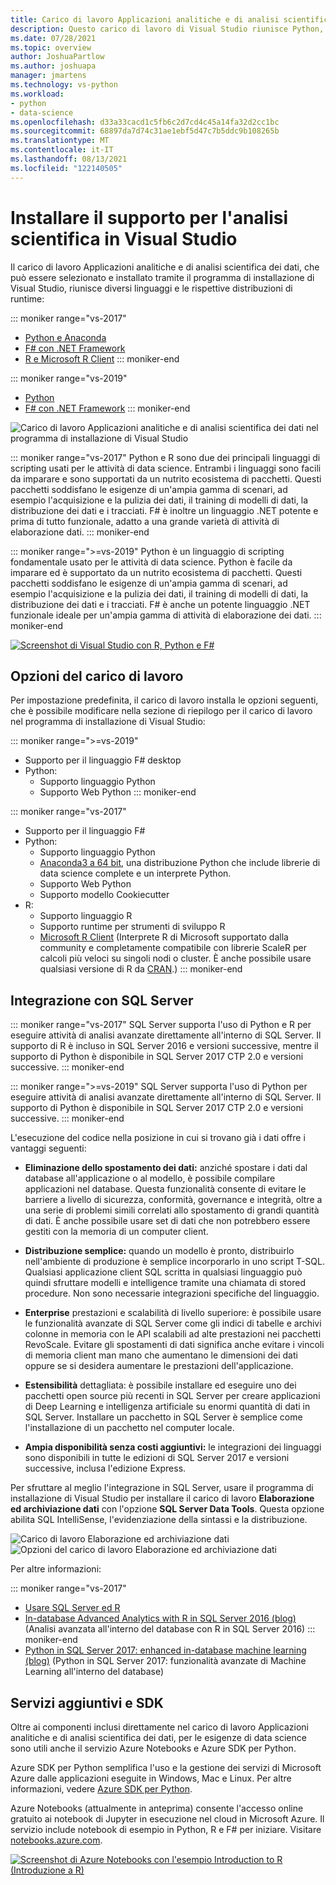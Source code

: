 ```yaml
---
title: Carico di lavoro Applicazioni analitiche e di analisi scientifica dei dati
description: Questo carico di lavoro di Visual Studio riunisce Python, F# e le rispettive distribuzioni di runtime, tra cui Anaconda. Visual Studio 2017 include anche R.
ms.date: 07/28/2021
ms.topic: overview
author: JoshuaPartlow
ms.author: joshuapa
manager: jmartens
ms.technology: vs-python
ms.workload:
- python
- data-science
ms.openlocfilehash: d33a33cacd1c5fb6c2d7cd4c45a14fa32d2cc1bc
ms.sourcegitcommit: 68897da7d74c31ae1ebf5d47c7b5ddc9b108265b
ms.translationtype: MT
ms.contentlocale: it-IT
ms.lasthandoff: 08/13/2021
ms.locfileid: "122140505"
---
```

# <a name="install-data-science-support-in-visual-studio"></a>Installare il supporto per l'analisi scientifica in Visual Studio

Il carico di lavoro Applicazioni analitiche e di analisi scientifica dei dati, che può essere selezionato e installato tramite il programma di installazione di Visual Studio, riunisce diversi linguaggi e le rispettive distribuzioni di runtime:

::: moniker range="vs-2017"
- [Python e Anaconda](../python/overview-of-python-tools-for-visual-studio.md)
- [F# con .NET Framework](/dotnet/fsharp/)
- [R e Microsoft R Client](../rtvs/index.md)
::: moniker-end

::: moniker range="vs-2019"
- [Python](../python/overview-of-python-tools-for-visual-studio.md)
- [F# con .NET Framework](/dotnet/fsharp/)
::: moniker-end

![Carico di lavoro Applicazioni analitiche e di analisi scientifica dei dati nel programma di installazione di Visual Studio](media/workload/data-science-workload.png)

::: moniker range="vs-2017"
Python e R sono due dei principali linguaggi di scripting usati per le attività di data science. Entrambi i linguaggi sono facili da imparare e sono supportati da un nutrito ecosistema di pacchetti. Questi pacchetti soddisfano le esigenze di un'ampia gamma di scenari, ad esempio l'acquisizione e la pulizia dei dati, il training di modelli di dati, la distribuzione dei dati e i tracciati. F# è inoltre un linguaggio .NET potente e prima di tutto funzionale, adatto a una grande varietà di attività di elaborazione dati.
::: moniker-end

::: moniker range=">=vs-2019"
Python è un linguaggio di scripting fondamentale usato per le attività di data science. Python è facile da imparare ed è supportato da un nutrito ecosistema di pacchetti. Questi pacchetti soddisfano le esigenze di un'ampia gamma di scenari, ad esempio l'acquisizione e la pulizia dei dati, il training di modelli di dati, la distribuzione dei dati e i tracciati. F# è anche un potente linguaggio .NET funzionale ideale per un'ampia gamma di attività di elaborazione dei dati.
::: moniker-end

<!--Note link on the image because this one is large -->
[![Screenshot di Visual Studio con R, Python e F#](media/workload/data-science-workload-screens.png)](media/workload/data-science-workload-screens.png#lightbox)

## <a name="workload-options"></a>Opzioni del carico di lavoro

Per impostazione predefinita, il carico di lavoro installa le opzioni seguenti, che è possibile modificare nella sezione di riepilogo per il carico di lavoro nel programma di installazione di Visual Studio:

::: moniker range=">=vs-2019"
- Supporto per il linguaggio F# desktop
- Python:
  - Supporto linguaggio Python
  - Supporto Web Python
::: moniker-end

::: moniker range="vs-2017"
- Supporto per il linguaggio F#
- Python:
  - Supporto linguaggio Python
  - [Anaconda3 a 64 bit](https://anaconda.com), una distribuzione Python che include librerie di data science complete e un interprete Python.
  - Supporto Web Python
  - Supporto modello Cookiecutter
- R:
  - Supporto linguaggio R
  - Supporto runtime per strumenti di sviluppo R
  - [Microsoft R Client](/machine-learning-server/r-client/what-is-microsoft-r-client) (Interprete R di Microsoft supportato dalla community e completamente compatibile con librerie ScaleR per calcoli più veloci su singoli nodi o cluster. È anche possibile usare qualsiasi versione di R da [CRAN](https://cran.r-project.org/).)
::: moniker-end

## <a name="sql-server-integration"></a>Integrazione con SQL Server

::: moniker range="vs-2017"
SQL Server supporta l'uso di Python e R per eseguire attività di analisi avanzate direttamente all'interno di SQL Server. Il supporto di R è incluso in SQL Server 2016 e versioni successive, mentre il supporto di Python è disponibile in SQL Server 2017 CTP 2.0 e versioni successive.
::: moniker-end

::: moniker range=">=vs-2019"
SQL Server supporta l'uso di Python per eseguire attività di analisi avanzate direttamente all'interno di SQL Server. Il supporto di Python è disponibile in SQL Server 2017 CTP 2.0 e versioni successive.
::: moniker-end

L'esecuzione del codice nella posizione in cui si trovano già i dati offre i vantaggi seguenti:

- **Eliminazione dello spostamento dei dati:** anziché spostare i dati dal database all'applicazione o al modello, è possibile compilare applicazioni nel database. Questa funzionalità consente di evitare le barriere a livello di sicurezza, conformità, governance e integrità, oltre a una serie di problemi simili correlati allo spostamento di grandi quantità di dati. È anche possibile usare set di dati che non potrebbero essere gestiti con la memoria di un computer client.

- **Distribuzione semplice:** quando un modello è pronto, distribuirlo nell'ambiente di produzione è semplice incorporarlo in uno script T-SQL. Qualsiasi applicazione client SQL scritta in qualsiasi linguaggio può quindi sfruttare modelli e intelligence tramite una chiamata di stored procedure. Non sono necessarie integrazioni specifiche del linguaggio.

- **Enterprise** prestazioni e scalabilità di livello superiore: è possibile usare le funzionalità avanzate di SQL Server come gli indici di tabelle e archivi colonne in memoria con le API scalabili ad alte prestazioni nei pacchetti RevoScale. Evitare gli spostamenti di dati significa anche evitare i vincoli di memoria client man mano che aumentano le dimensioni dei dati oppure se si desidera aumentare le prestazioni dell'applicazione.

- **Estensibilità** dettagliata: è possibile installare ed eseguire uno dei pacchetti open source più recenti in SQL Server per creare applicazioni di Deep Learning e intelligenza artificiale su enormi quantità di dati in SQL Server. Installare un pacchetto in SQL Server è semplice come l'installazione di un pacchetto nel computer locale.

- **Ampia disponibilità senza costi aggiuntivi:** le integrazioni dei linguaggi sono disponibili in tutte le edizioni di SQL Server 2017 e versioni successive, inclusa l'edizione Express.

Per sfruttare al meglio l'integrazione in SQL Server, usare il programma di installazione di Visual Studio per installare il carico di lavoro **Elaborazione ed archiviazione dati** con l'opzione **SQL Server Data Tools**. Questa opzione abilita SQL IntelliSense, l'evidenziazione della sintassi e la distribuzione.

![Carico di lavoro Elaborazione ed archiviazione dati](media/workload/data-storage-workload.png) &nbsp;&nbsp;&nbsp;&nbsp; ![Opzioni del carico di lavoro Elaborazione ed archiviazione dati](media/workload/data-storage-workload-options.png)

Per altre informazioni:

::: moniker range="vs-2017"
- [Usare SQL Server ed R](../rtvs/integrating-sql-server-with-r.md)
- [In-database Advanced Analytics with R in SQL Server 2016 (blog)](https://blogs.technet.microsoft.com/dataplatforminsider/2016/03/29/in-database-advanced-analytics-with-r-in-sql-server-2016/) (Analisi avanzata all'interno del database con R in SQL Server 2016)
::: moniker-end
- [Python in SQL Server 2017: enhanced in-database machine learning (blog)](https://blogs.technet.microsoft.com/dataplatforminsider/2017/04/19/python-in-sql-server-2017-enhanced-in-database-machine-learning/) (Python in SQL Server 2017: funzionalità avanzate di Machine Learning all'interno del database)

## <a name="additional-services-and-sdks"></a>Servizi aggiuntivi e SDK

Oltre ai componenti inclusi direttamente nel carico di lavoro Applicazioni analitiche e di analisi scientifica dei dati, per le esigenze di data science sono utili anche il servizio Azure Notebooks e Azure SDK per Python.

Azure SDK per Python semplifica l'uso e la gestione dei servizi di Microsoft Azure dalle applicazioni eseguite in Windows, Mac e Linux. Per altre informazioni, vedere [Azure SDK per Python](/azure/python/).

Azure Notebooks (attualmente in anteprima) consente l'accesso online gratuito ai notebook di Jupyter in esecuzione nel cloud in Microsoft Azure. Il servizio include notebook di esempio in Python, R e F# per iniziare. Visitare [notebooks.azure.com](https://notebooks.azure.com/).

<!--Note link on the image because this one is large -->
[![Screenshot di Azure Notebooks con l'esempio Introduction to R (Introduzione a R)](media/workload/data-science-workload-notebooks.png)](media/workload/data-science-workload-notebooks.png#lightbox)

